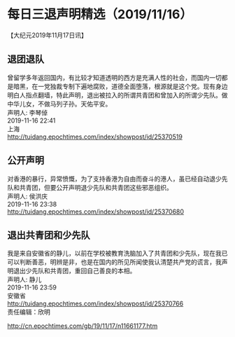 # 每日三退声明精选（2019/11/16）
  
  
【大纪元2019年11月17日讯】  
## 退团退队  
曾留学多年返回国内，有比较才知道透明的西方是充满人性的社会，而国内一切都是暗黑，在一党独裁专制下遍地腐败，道德全面堕落，根源就是这个党。现有身边明白人指点翻墙，特此声明，退出被拉入的所谓共青团和曾加入的所谓少先队。做中华儿女，不做马列子孙。天佑平安。  
声明人: 李琴倬  
2019-11-16 22:41  
上海  
<a href="http://tuidang.epochtimes.com/index/showpost/id/25370519">http://tuidang.epochtimes.com/index/showpost/id/25370519</a>  
## 公开声明  
对香港的暴行，异常愤慨，为了支持香港为自由而奋斗的港人，虽已经自动退少先队和共青团，但要公开声明退少先队和共青团这些邪恶组织。  
声明人: 侯洪庆  
2019-11-16 23:38  
<a href="http://tuidang.epochtimes.com/index/showpost/id/25370680">http://tuidang.epochtimes.com/index/showpost/id/25370680</a>  
## 退出共青团和少先队  
我是来自安徽省的静儿，以前在学校被教育洗脑加入了共青团和少先队，现在我已可以判断善恶，明辨是非，也是在国内的所见所闻使我认清楚共产党的谎言，我声明退出少先队和共青团，重回自己善良的本相。  
声明人: 静儿  
2019-11-16 23:59  
安徽省  
<a href="http://tuidang.epochtimes.com/index/showpost/id/25370766">http://tuidang.epochtimes.com/index/showpost/id/25370766</a>  
责任编辑：欣明  
  
  
  
http://cn.epochtimes.com/gb/19/11/17/n11661177.htm
